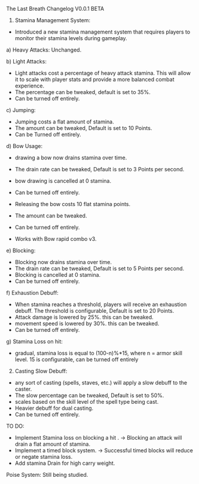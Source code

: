 The Last Breath Changelog V0.0.1 BETA

1) Stamina Management System:
- Introduced a new stamina management system that requires players to monitor their stamina levels during gameplay.

a) Heavy Attacks:
Unchanged.

b) Light Attacks:
- Light attacks cost a percentage of heavy attack stamina. This will allow it to scale with player stats and provide a more balanced combat experience.
- The percentage can be tweaked, default is set to 35%.
- Can be turned off entirely.

c) Jumping:
- Jumping costs a flat amount of stamina.
- The amount can be tweaked, Default is set to 10 Points.
- Can be Turned off entirely.

d) Bow Usage:
- drawing a bow now drains stamina over time.
- The drain rate can be tweaked, Default is set to 3 Points per second.
- bow drawing is cancelled at 0 stamina.
- Can be turned off entirely.

- Releasing the bow costs 10 flat stamina points.
- The amount can be tweaked.
- Can be turned off entirely.
- Works with Bow rapid combo v3.

e) Blocking:
- Blocking now drains stamina over time.
- The drain rate can be tweaked, Default is set to 5 Points per second.
- Blocking is cancelled at 0 stamina.
- Can be turned off entirely.

f) Exhaustion Debuff:
- When stamina reaches a threshold, players will receive an exhaustion debuff. The threshold is configurable, Default is set to 20 Points.
- Attack damage is lowered by 25%. this can be tweaked.
- movement speed is lowered by 30%. this can be tweaked.
- Can be turned off entirely.

g) Stamina Loss on hit:
- gradual, stamina loss is equal to (100-n)%*15, where n = armor skill level. 15 is configurable, can be turned off entirely

2) Casting Slow Debuff:
- any sort of casting (spells, staves, etc.) will apply a slow debuff to the caster.
- The slow percentage can be tweaked, Default is set to 50%.
- scales based on the skill level of the spell type being cast.
- Heavier debuff for dual casting.
- Can be turned off entirely.


TO DO:
- Implement Stamina loss on blocking a hit . -> Blocking an attack will drain a flat amount of stamina.
- Implement a timed block system. -> Successful timed blocks will reduce or negate stamina loss.
- Add stamina Drain for high carry weight.


Poise System: Still being studied.

